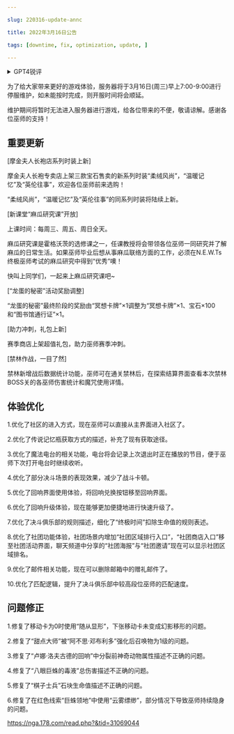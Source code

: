 ```yaml
---

slug: 220316-update-annc

title: 2022年3月16日公告

tags: [downtime, fix, optimization, update, ]

---
```


<details>

<summary>GPT4锐评</summary>



</details>

<!--truncate-->


为了给大家带来更好的游戏体验，服务器将于3月16日(周三)早上7:00-9:00进行停服维护，如未能按时完成，则开服时间将会顺延。

维护期间将暂时无法进入服务器进行游戏，给各位带来的不便，敬请谅解。感谢各位巫师的支持！

## 重要更新
[摩金夫人长袍店系列时装上新]

摩金夫人长袍专卖店上架三款宝石售卖的新系列时装“柔绒风尚”，“温暖记忆”及“英伦往事”，欢迎各位巫师前来选购！

“柔绒风尚”，“温暖记忆”及“英伦往事”的同系列时装将陆续上新。

[新课堂“麻瓜研究课”开放]

上课时间：每周三、周五、周日全天。

麻瓜研究课是霍格沃茨的选修课之一，任课教授将会带领各位巫师一同研究并了解麻瓜的日常生活。如果巫师毕业后想从事麻瓜联络方面的工作，必须在N.E.W.Ts终极巫师考试的麻瓜研究中得到“优秀”噢！

快叫上同学们，一起来上麻瓜研究课吧~

[“龙蛋的秘密”活动奖励调整]

“龙蛋的秘密”最终阶段的奖励由“冥想卡牌”×1调整为“冥想卡牌”×1、宝石×100和“图书馆通行证”×1。

[助力冲刺，礼包上新]

赛季商店上架超值礼包，助力巫师赛季冲刺。

[禁林作战，一目了然]

禁林新增战后数据统计功能，巫师可在通关禁林后，在探索结算界面查看本次禁林BOSS关的各巫师伤害统计和魔咒使用详情。

## <span id='optimization'>体验优化</span>
1.优化了社区的进入方式，现在巫师可以直接从主界面进入社区了。

2.优化了传说记忆瓶获取方式的描述，补充了现有获取途径。

3.优化了魔法电台的相关功能，电台将会记录上次退出时正在播放的节目，便于巫师下次打开电台时继续收听。

4.优化了部分决斗场景的表现效果，减少了战斗卡顿。

5.优化了回响界面使用体验，将回响兑换按钮移至回响界面。

6.优化了回响升级体验，现在能够更加便捷地进行快速升级了。

7.优化了决斗俱乐部的规则描述，细化了“终极时间”扣除生命值的规则表述。

8.优化了社团功能体验，社团场景内增加“社团区域排行入口”，“社团商店入口”移至社团活动界面，聊天频道中分享的“社团海报”与“社团邀请”现在可以显示社团区域排名。

9.优化了邮件相关功能，现在可以删除邮箱中的赠礼邮件了。

10.优化了匹配逻辑，提升了决斗俱乐部中较高段位巫师的匹配速度。

## <span id='fix'>问题修正</span>
1.修复了移动卡为0时使用“随从显形”，下张移动卡未变成幻影移形的问题。

2.修复了“甜点大师”被“阿不思·邓布利多”强化后召唤物为1级的问题。

3.修复了“卢娜·洛夫古德的回响”中分裂前神奇动物属性描述不正确的问题。

4.修复了“八眼巨蛛的毒液”总伤害描述不正确的问题。

5.修复了“棋子士兵”石块生命值描述不正确的问题。

6.修复了在红色线索“巨蛛领地”中使用“云雾缥缈”，部分情况下导致巫师持续隐身的问题。

https://nga.178.com/read.php?&tid=31069044